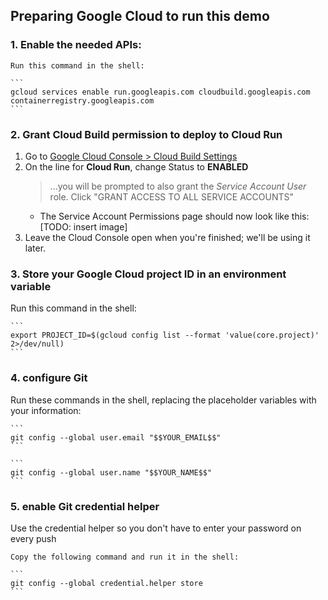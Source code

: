 ## Preparing Google Cloud to run this demo

### 1. Enable the needed APIs:
    Run this command in the shell:
    
    ```
    gcloud services enable run.googleapis.com cloudbuild.googleapis.com containerregistry.googleapis.com
    ```

### 2. Grant Cloud Build permission to deploy to Cloud Run
1. Go to [Google Cloud Console > Cloud Build Settings](https://console.cloud.google.com/cloud-build/settings)
1. On the line for **Cloud Run**, change Status to **ENABLED**
    > ...you will be prompted to also grant the *Service Account User* role. Click "GRANT ACCESS TO ALL SERVICE ACCOUNTS"
    * The Service Account Permissions page should now look like this: [TODO: insert image]
1. Leave the Cloud Console open when you're finished; we'll be using it later.

### 3. Store your Google Cloud project ID in an environment variable
Run this command in the shell:
    
    ```
    export PROJECT_ID=$(gcloud config list --format 'value(core.project)' 2>/dev/null)
    ```

### 4. configure Git
Run these commands in the shell, replacing the placeholder variables with your information:
    
    ```
    git config --global user.email "$$YOUR_EMAIL$$"
    ```

    ```
    git config --global user.name "$$YOUR_NAME$$"
    ```

### 5. enable Git credential helper
Use the credential helper so you don't have to enter your password on every push
  
    Copy the following command and run it in the shell:

    ```
    git config --global credential.helper store
    ```